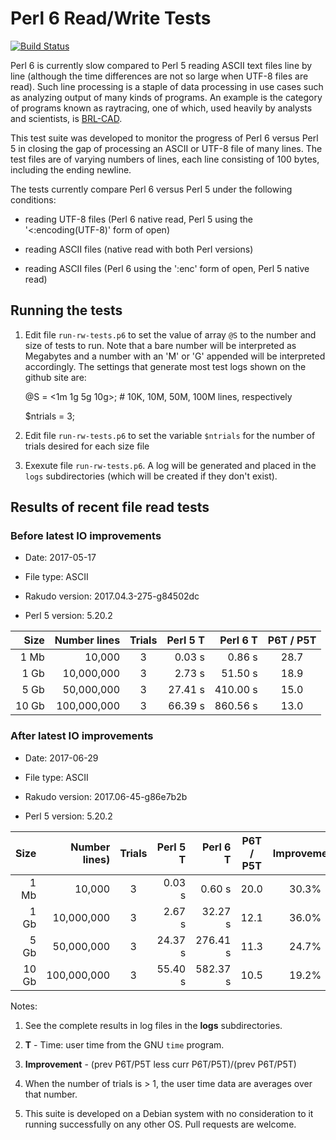 # Perl 6 Read/Write Tests

[![Build Status](https://travis-ci.org/tbrowder/perl6-read-write-tests.svg?branch=master)](https://travis-ci.org/tbrowder/perl6-read-write-tests)

Perl 6 is currently slow compared to Perl 5 reading ASCII text
files line by line (although the time differences are not so large
when UTF-8 files are read).  Such line processing is a staple of data
processing in use cases such as analyzing output of many kinds of
programs.  An example is the category of programs known as raytracing,
one of which, used heavily by analysts and scientists, is
[BRL-CAD](http://brlcad.org).

This test suite was developed to monitor the progress of Perl 6 versus
Perl 5 in closing the gap of processing an ASCII or UTF-8 file of many lines.
The test files are of varying numbers of lines, each line consisting
of 100 bytes, including the ending newline.

The tests currently compare Perl 6 versus Perl 5 under the following conditions:

+ reading UTF-8 files (Perl 6 native read, Perl 5 using the '<:encoding(UTF-8)' form of open)

+ reading ASCII files (native read with both Perl versions)

+ reading ASCII files (Perl 6 using the ':enc<ascii>' form of open, Perl 5 native read)

## Running the tests

1. Edit file `run-rw-tests.p6` to set the value of array `@S` to the
   number and size of tests to run.  Note that a bare number will be
   interpreted as Megabytes and a number with an 'M' or 'G' appended
   will be interpreted accordingly. The settings that generate most
   test logs shown on the github site are:

     @S = <1m 1g 5g 10g>; # 10K, 10M, 50M, 100M lines, respectively

     $ntrials = 3;

2. Edit file `run-rw-tests.p6` to set the variable `$ntrials` for
   the number of trials desired for each size file

3. Exexute file `run-rw-tests.p6`.  A log will be generated and placed
   in the `logs` subdirectories (which will be created if they don't
   exist).

## Results of recent file read tests

### Before latest IO improvements

+ Date: 2017-05-17

+ File type: ASCII

+ Rakudo version: 2017.04.3-275-g84502dc

+ Perl 5 version: 5.20.2

| Size  | Number lines | Trials | Perl 5 T | Perl 6 T | P6T / P5T |
| ---:  | ---:         | :---:  | ---:     | ---:     | :---:     |
|  1 Mb |       10,000 |    3   |   0.03 s |   0.86 s |  28.7     |
|  1 Gb |   10,000,000 |    3   |   2.73 s |  51.50 s |  18.9     |
|  5 Gb |   50,000,000 |    3   |  27.41 s | 410.00 s |  15.0     |
| 10 Gb |  100,000,000 |    3   |  66.39 s | 860.56 s |  13.0     |

### After latest IO improvements

+ Date: 2017-06-29

+ File type: ASCII

+ Rakudo version: 2017.06-45-g86e7b2b

+ Perl 5 version: 5.20.2

| Size  | Number lines) | Trials | Perl 5 T  | Perl 6 T  | P6T / P5T | Improvement
| ---:  | ---:          | :---:  | ---:       | ---:       | :---: | :--: |
|  1 Mb |        10,000 |    3   |     0.03 s |     0.60 s |  20.0 | 30.3% |
|  1 Gb |    10,000,000 |    3   |     2.67 s |    32.27 s |  12.1 | 36.0% |
|  5 Gb |    50,000,000 |    3   |    24.37 s |   276.41 s |  11.3 | 24.7% |
| 10 Gb |   100,000,000 |    3   |    55.40 s |   582.37 s |  10.5 | 19.2%|

Notes:

1. See the complete results in log files in the **logs** subdirectories.

2. **T** - Time: user time from the GNU `time` program.

3. **Improvement** - (prev P6T/P5T less curr P6T/P5T)/(prev P6T/P5T)

4. When the number of trials is > 1, the user time data are averages over that number.

5. This suite is developed on a Debian system with no consideration to
   it running successfully on any other OS.  Pull requests are
   welcome.
